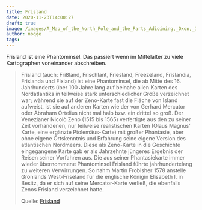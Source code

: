 ```yaml
---
title: Frisland
date: 2020-11-23T14:00:27
draft: true
image: /images/A_Map_of_the_North_Pole_and_the_Parts_Adioining,_Oxon,_1680.jpg
author: noqqe
tags:
---
```


Frisland ist eine Phantominsel. Das passiert wenn im Mittelalter zu viele
Kartographen voneinander abschreiben.

> Frisland (auch: Frißland, Frischlant, Friesland, Freezeland, Frislandia,
> Frislanda und Fixland) ist eine Phantominsel, die ab Mitte des 16.
> Jahrhunderts über 100 Jahre lang auf beinahe allen Karten des Nordatlantiks in
> teilweise stark unterschiedlicher Größe verzeichnet war; während sie auf der
> Zeno-Karte fast die Fläche von  Island aufweist, ist sie auf anderen Karten
> wie der von Gerhard Mercator oder Abraham Ortelius nicht mal halb bzw. ein
> drittel so groß. Der Venezianer Nicolò Zeno (1515 bis 1565) verfertigte aus
> den zu seiner Zeit vorhandenen, nur teilweise realistischen Karten (Olaus
> Magnus’ Karte, eine ergänzte Ptolemäus-Karte) mit großer Phantasie, aber ohne
> eigene Ortskenntnis und Erfahrung seine eigene Version des atlantischen
> Nordmeers. Diese als Zeno-Karte in die Geschichte eingegangene Karte gab er
> als Jahrzehnte jüngeres Ergebnis der Reisen seiner Vorfahren aus. Die aus
> seiner Phantasiekarte immer wieder übernommene Phantominsel Frisland führte
> jahrhundertelang zu weiteren Verwirrungen. So nahm Martin Frobisher 1578
> anstelle Grönlands West-Friseland für die englische Königin Elisabeth I. in
> Besitz, da er sich auf seine Mercator-Karte verließ, die ebenfalls Zenos
> Frisland verzeichnet hatte.
>
> Quelle: [Frisland](https://de.wikipedia.org/wiki/Frisland)
